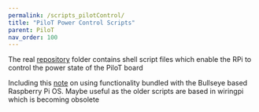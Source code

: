 ```yaml
---
permalink: /scripts_pilotControl/
title: "PiloT Power Control Scripts"
parent: PiloT
nav_order: 100
---
```


The real [repository](https://github.com/johnofleek/Pilot/tree/master/scripts_pilotControl) folder contains shell script files which enable the RPi to control the power state of the PiloT board  

Including this [note](https://github.com/johnofleek/PiloT/scripts_pilotControl/controlUsing_gpiod.md) on using functionality bundled with the Bullseye based Raspberry Pi OS. Maybe useful as the older scripts are based in wiringpi which is becoming obsolete 
